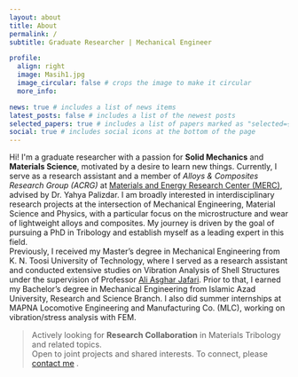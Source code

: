 ```yaml
---
layout: about
title: About
permalink: /
subtitle: Graduate Researcher | Mechanical Engineer

profile:
  align: right
  image: Masih1.jpg
  image_circular: false # crops the image to make it circular
  more_info: 

news: true # includes a list of news items
latest_posts: false # includes a list of the newest posts
selected_papers: true # includes a list of papers marked as "selected={true}"
social: true # includes social icons at the bottom of the page
---
```


Hi! I'm a graduate researcher with a passion for **Solid Mechanics** and **Materials Science**, motivated by a desire to learn new things. Currently, I serve as a research assistant and a member of *Alloys & Composites Research Group (ACRG)* at [Materials and Energy Research Center (MERC)](https://en.merc.ac.ir/), advised by Dr. Yahya Palizdar. I am broadly interested in interdisciplinary research projects at the intersection of Mechanical Engineering, Material Science and Physics, with a particular focus on the microstructure and wear of lightweight alloys and composites. My journey is driven by the goal of pursuing a PhD in Tribology and establish myself as a leading expert in this field.<br />
Previously, I received my Master’s degree in Mechanical Engineering from K. N. Toosi University of Technology, where I served as a research assistant and conducted extensive studies on Vibration Analysis of Shell Structures under the supervision of Professor [Ali Asghar Jafari](https://wp.kntu.ac.ir/ajafari/). Prior to that, I earned my Bachelor’s degree in Mechanical Engineering from Islamic Azad University, Research and Science Branch. I also did summer internships at MAPNA Locomotive Engineering and Manufacturing Co. (MLC), working on vibration/stress analysis with FEM.

<blockquote style="font-size: 0.9rem;">
  <i class="fa fa-bullhorn" aria-hidden="true"></i>
  Actively looking for <b>Research Collaboration</b> in Materials Tribology and related topics.<br>
  Open to joint projects and shared interests. To connect, please
  <a href="mailto:banijamali.masih@gmail.com">contact me</a> .
</blockquote>

